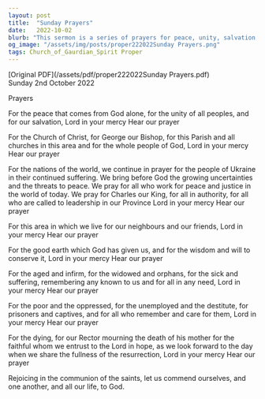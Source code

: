 ```yaml
---
layout: post
title:  "Sunday Prayers"
date:   2022-10-02
blurb: "This sermon is a series of prayers for peace, unity, salvation, the Church, the world, and the local community. It includes prayers for the environment, the vulnerable, the oppressed, and the dying. The sermon also acknowledges the ongoing struggles in Ukraine and the personal loss of the Rector."
og_image: "/assets/img/posts/proper222022Sunday Prayers.png"
tags: Church_of_Gaurdian_Spirit Proper
---
```

[Original PDF](/assets/pdf/proper222022Sunday Prayers.pdf)    
Sunday 2nd October 2022

Prayers

For the peace that comes from God alone,
for the unity of all peoples,
and for our salvation,
Lord in your mercy
Hear our prayer

For the Church of Christ, for George our Bishop, for this Parish and all churches in this area and for the whole people of God,
Lord in your mercy
Hear our prayer

For the nations of the world, we continue in prayer for the people of Ukraine in their continued suffering. We bring before God the growing uncertainties and the threats to peace. We pray for all who work for peace and justice in the world of today. We pray for Charles our King, for all in authority, for all who are called to leadership in our Province
Lord in your mercy
Hear our prayer

For this area in which we live for our neighbours and our friends,
Lord in your mercy
Hear our prayer

For the good earth which God has given us, and for the wisdom and will to conserve it,
Lord in your mercy
Hear our prayer

For the aged and infirm, for the widowed and orphans, for the sick and suffering, remembering any known to us and for all in any need,
Lord in your mercy
Hear our prayer

For the poor and the oppressed, for the unemployed and the destitute, for prisoners and captives, and for all who remember and care for them,
Lord in your mercy
Hear our prayer

For the dying, for our Rector mourning the death of his mother for the faithful whom we entrust to the Lord in hope, as we look forward to the day when we share the fullness of the resurrection,
Lord in your mercy
Hear our prayer

Rejoicing in the communion of the saints, let us commend ourselves, and one another, and all our life, to God.
